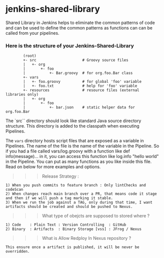 # jenkins-shared-library

Shared Library in Jenkins helps to eliminate the common patterns of code and can be used to define the common patterns as functions can can be called from your pipelines.


### Here is the structure of your Jenkins-Shared-Library 

```
        (root)
        +- src                     # Groovy source files
        |   +- org
        |       +- foo
        |           +- Bar.groovy  # for org.foo.Bar class
        +- vars
        |   +- foo.groovy          # for global 'foo' variable
        |   +- foo.txt             # help for 'foo' variable
        +- resources               # resource files (external libraries only)
        |   +- org
        |       +- foo
        |           +- bar.json    # static helper data for org.foo.Bar

```


The `src`` directory should look like standard Java source directory structure. This directory is added to the classpath when executing Pipelines.

The `vars` directory hosts script files that are exposed as a variable in Pipelines. The name of the file is the name of the variable in the Pipeline. So if you had a file called vars/log.groovy with a function like def info(message)…​ in it, you can access this function like log.info "hello world" in the Pipeline. You can put as many functions as you like inside this file. Read on below for more examples and options.


>>> Release Strategy : 

```
1) When you push commits to feature branch : Only lintChecks and codeScan 
2) When changes reach main branch over a PR, that means code it stage and then if we will push a tag marking it stable.
3) When we run the job against a TAG, only during that time, I want artifacts should be created and should be pushed to Nexus.

```


>>> What type of obejcts are supposed to stored where ?

```
1) Code    : Plain Text : Version Controlling  : GitHub 
2) Binary  : Artifacts  : Binary Storage [vss] : JFrog / Nexus
```

>>> What is Allow Redploy In Nexus repository ?

```
This ensure once a artifact is published, it will be never be overridden.

```